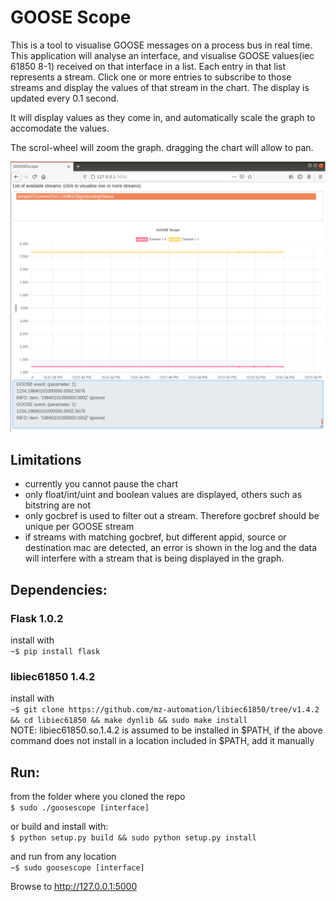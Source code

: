 # GOOSE Scope

This is a tool to visualise GOOSE messages on a process bus in real time. This application will analyse an interface, and visualise GOOSE values(iec 61850 8-1) received on that interface in a list. Each entry in that list represents a stream. Click one or more entries to subscribe to those streams
and display the values of that stream in the chart. The display is updated every 0.1 second.  

It will display values as they come in, and automatically scale the graph to accomodate the values.  

The scrol-wheel will zoom the graph. dragging the chart will allow to pan.  

![Alt text](goosescope.png?raw=true "Screenshot of the GOOSE Scope")


## Limitations
 - currently you cannot pause the chart  
 - only float/int/uint and boolean values are displayed, others such as bitstring are not  
 - only gocbref is used to filter out a stream. Therefore gocbref should be unique per GOOSE stream  
 - if streams with matching gocbref, but different appid, source or destination mac are detected, an error is shown in the log and the data will interfere with a stream that is being displayed in the graph.  


## Dependencies:
### Flask 1.0.2  
install with  
 `~$ pip install flask`  

### libiec61850 1.4.2  
install with  
    `~$ git clone https://github.com/mz-automation/libiec61850/tree/v1.4.2 && cd libiec61850 && make dynlib && sudo make install`  
NOTE: libiec61850.so.1.4.2 is assumed to be installed in $PATH, if the above command does not install in a location included in $PATH, add it manually


## Run:  
from the folder where you cloned the repo  
`$ sudo ./goosescope [interface]`  

or build and install with:  
`$ python setup.py build && sudo python setup.py install`

and run from any location  
`~$ sudo goosescope [interface]`  

Browse to http://127.0.0.1:5000  
